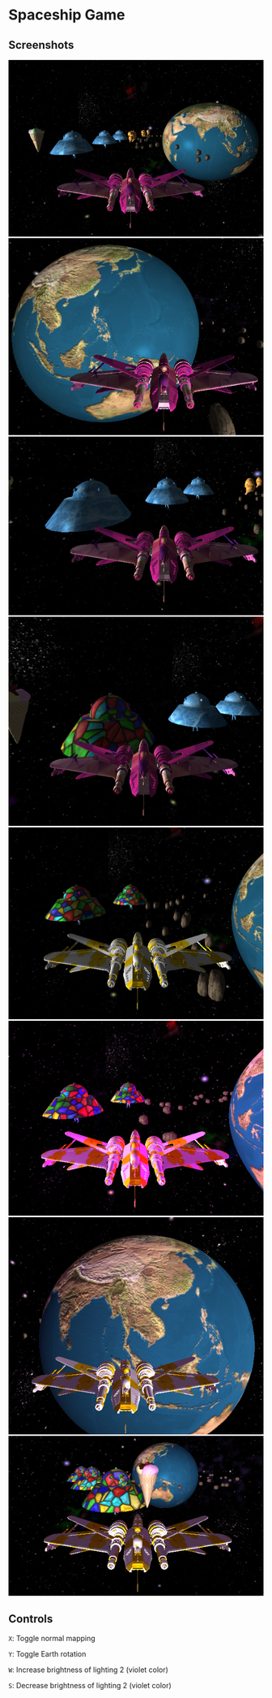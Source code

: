 # Spaceship Game
## Screenshots
![Screenshot](https://github.com/slypiggies/uploads/blob/main/spaceship-game/screenshots/1.PNG?raw=true) ![Screenshot](https://github.com/slypiggies/uploads/blob/main/spaceship-game/screenshots/3.PNG?raw=true) ![Screenshot](https://github.com/slypiggies/uploads/blob/main/spaceship-game/screenshots/4.PNG?raw=true) ![Screenshot](https://github.com/slypiggies/uploads/blob/main/spaceship-game/screenshots/5.PNG?raw=true) ![Screenshot](https://github.com/slypiggies/uploads/blob/main/spaceship-game/screenshots/6.PNG?raw=true) ![Screenshot](https://github.com/slypiggies/uploads/blob/main/spaceship-game/screenshots/7.PNG?raw=true) ![Screenshot](https://github.com/slypiggies/uploads/blob/main/spaceship-game/screenshots/8.PNG?raw=true) ![Screenshot](https://github.com/slypiggies/uploads/blob/main/spaceship-game/screenshots/9.PNG?raw=true) 

## Controls
`X`: Toggle normal mapping

`Y`: Toggle Earth rotation

`W`: Increase brightness of lighting 2 (violet color)

`S`: Decrease brightness of lighting 2 (violet color)
